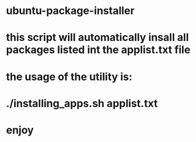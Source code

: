 # ubuntu-package-installer
# this script will automatically insall all packages listed int the applist.txt file
# the usage of the utility is: 
# ./installing_apps.sh applist.txt
# enjoy

